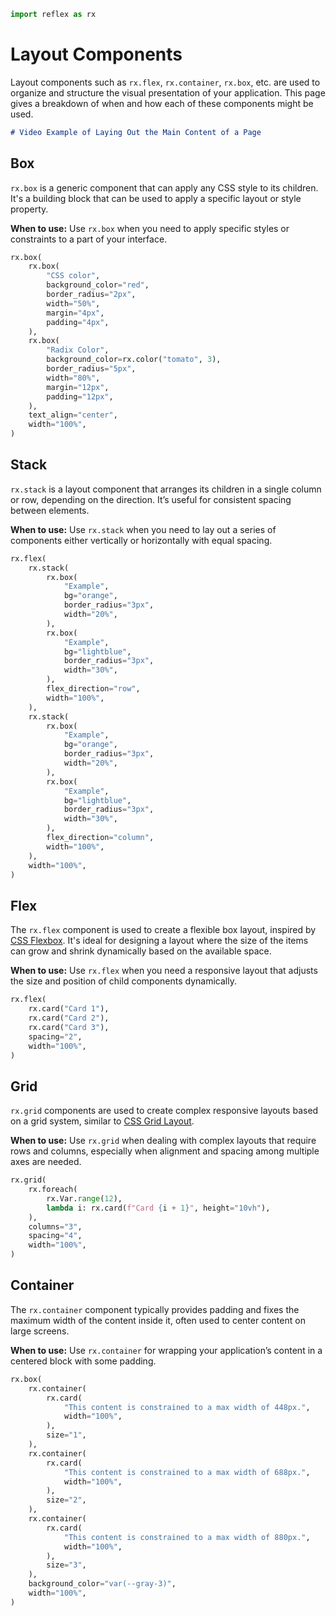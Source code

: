 ```python exec
import reflex as rx
```

# Layout Components

Layout components such as `rx.flex`, `rx.container`, `rx.box`, etc. are used to organize and structure the visual presentation of your application. This page gives a breakdown of when and how each of these components might be used.

```md video https://youtube.com/embed/ITOZkzjtjUA?start=3311&end=3853
# Video Example of Laying Out the Main Content of a Page
```

## Box

`rx.box` is a generic component that can apply any CSS style to its children. It's a building block that can be used to apply a specific layout or style property.

**When to use:** Use `rx.box` when you need to apply specific styles or constraints to a part of your interface.


```python demo
rx.box(
    rx.box(
        "CSS color",
        background_color="red",
        border_radius="2px",
        width="50%",
        margin="4px",
        padding="4px",
    ),
    rx.box(
        "Radix Color",
        background_color=rx.color("tomato", 3),
        border_radius="5px",
        width="80%",
        margin="12px",
        padding="12px",
    ),
    text_align="center",
    width="100%",
)
```

## Stack

`rx.stack` is a layout component that arranges its children in a single column or row, depending on the direction. It’s useful for consistent spacing between elements.

**When to use:** Use `rx.stack` when you need to lay out a series of components either vertically or horizontally with equal spacing.

```python demo
rx.flex(
    rx.stack(
        rx.box(
            "Example",
            bg="orange",
            border_radius="3px",
            width="20%",
        ),
        rx.box(
            "Example",
            bg="lightblue",
            border_radius="3px",
            width="30%",
        ),
        flex_direction="row",
        width="100%",
    ),
    rx.stack(
        rx.box(
            "Example",
            bg="orange",
            border_radius="3px",
            width="20%",
        ),
        rx.box(
            "Example",
            bg="lightblue",
            border_radius="3px",
            width="30%",
        ),
        flex_direction="column",
        width="100%",
    ),
    width="100%",
)
```

## Flex

The `rx.flex` component is used to create a flexible box layout, inspired by [CSS Flexbox](https://developer.mozilla.org/en-US/docs/Learn/CSS/CSS_layout/Flexbox). It's ideal for designing a layout where the size of the items can grow and shrink dynamically based on the available space.

**When to use:** Use `rx.flex` when you need a responsive layout that adjusts the size and position of child components dynamically.


```python demo
rx.flex(
    rx.card("Card 1"),
    rx.card("Card 2"),
    rx.card("Card 3"),
    spacing="2",
    width="100%",
)
```


## Grid

`rx.grid` components are used to create complex responsive layouts based on a grid system, similar to [CSS Grid Layout](https://developer.mozilla.org/en-US/docs/Web/CSS/CSS_grid_layout).

**When to use:** Use `rx.grid` when dealing with complex layouts that require rows and columns, especially when alignment and spacing among multiple axes are needed.

```python demo
rx.grid(
    rx.foreach(
        rx.Var.range(12),
        lambda i: rx.card(f"Card {i + 1}", height="10vh"),
    ),
    columns="3",
    spacing="4",
    width="100%",
)
```

## Container

The `rx.container` component typically provides padding and fixes the maximum width of the content inside it, often used to center content on large screens.

**When to use:** Use `rx.container` for wrapping your application’s content in a centered block with some padding.

```python demo
rx.box(
    rx.container(
        rx.card(
            "This content is constrained to a max width of 448px.",
            width="100%",
        ),
        size="1",
    ),
    rx.container(
        rx.card(
            "This content is constrained to a max width of 688px.",
            width="100%",
        ),
        size="2",
    ),
    rx.container(
        rx.card(
            "This content is constrained to a max width of 880px.",
            width="100%",
        ),
        size="3",
    ),
    background_color="var(--gray-3)",
    width="100%",
)
```
